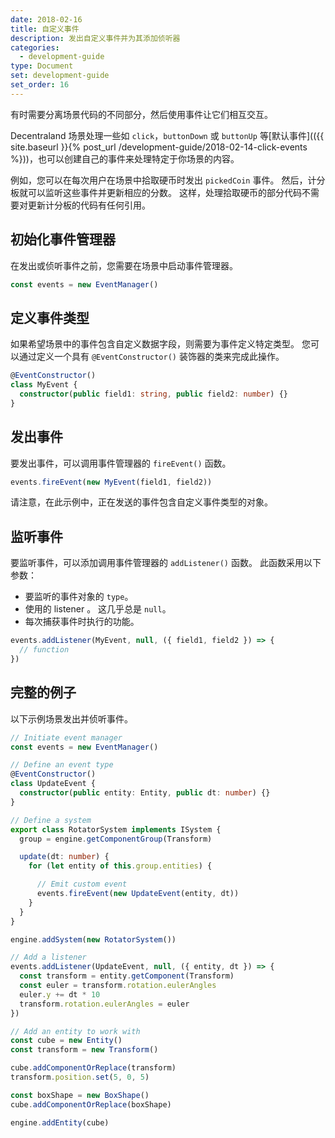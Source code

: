 ```yaml
---
date: 2018-02-16
title: 自定义事件
description: 发出自定义事件并为其添加侦听器
categories:
  - development-guide
type: Document
set: development-guide
set_order: 16
---
```


有时需要分离场景代码的不同部分，然后使用事件让它们相互交互。

Decentraland 场景处理一些如 `click`，`buttonDown` 或 `buttonUp` 等[默认事件](({{ site.baseurl }}{% post_url /development-guide/2018-02-14-click-events %}))，也可以创建自己的事件来处理特定于你场景的内容。

例如，您可以在每次用户在场景中拾取硬币时发出 `pickedCoin` 事件。 然后，计分板就可以监听这些事件并更新相应的分数。 这样，处理拾取硬币的部分代码不需要对更新计分板的代码有任何引用。

## 初始化事件管理器

在发出或侦听事件之前，您需要在场景中启动事件管理器。

```ts
const events = new EventManager()
```

## 定义事件类型

如果希望场景中的事件包含自定义数据字段，则需要为事件定义特定类型。 您可以通过定义一个具有 `@EventConstructor()` 装饰器的类来完成此操作。

```ts
@EventConstructor()
class MyEvent {
  constructor(public field1: string, public field2: number) {}
}
```

## 发出事件

要发出事件，可以调用事件管理器的 `fireEvent()` 函数。

```ts
events.fireEvent(new MyEvent(field1, field2))
```

请注意，在此示例中，正在发送的事件包含自定义事件类型的对象。

## 监听事件

要监听事件，可以添加调用事件管理器的 `addListener()` 函数。 此函数采用以下参数：

- 要监听的事件对象的 `type`。
- 使用的 listener 。 这几乎总是 `null`。
- 每次捕获事件时执行的功能。

```ts
events.addListener(MyEvent, null, ({ field1, field2 }) => {
  // function
})
```

## 完整的例子

以下示例场景发出并侦听事件。

```ts
// Initiate event manager
const events = new EventManager()

// Define an event type
@EventConstructor()
class UpdateEvent {
  constructor(public entity: Entity, public dt: number) {}
}

// Define a system
export class RotatorSystem implements ISystem {
  group = engine.getComponentGroup(Transform)

  update(dt: number) {
    for (let entity of this.group.entities) {

      // Emit custom event
      events.fireEvent(new UpdateEvent(entity, dt))
    }
  }
}

engine.addSystem(new RotatorSystem())

// Add a listener
events.addListener(UpdateEvent, null, ({ entity, dt }) => {
  const transform = entity.getComponent(Transform)
  const euler = transform.rotation.eulerAngles
  euler.y += dt * 10
  transform.rotation.eulerAngles = euler
})

// Add an entity to work with
const cube = new Entity()
const transform = new Transform()

cube.addComponentOrReplace(transform)
transform.position.set(5, 0, 5)

const boxShape = new BoxShape()
cube.addComponentOrReplace(boxShape)

engine.addEntity(cube)
```
